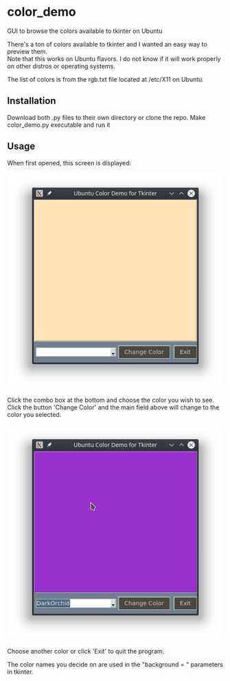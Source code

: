 # color_demo
GUI to browse the colors available to tkinter on Ubuntu

There's a ton of colors available to tkinter and I wanted an easy way to preview them.  
Note that this works on Ubuntu flavors. I do not know if it will work properly on other 
distros or operating systems.

The list of colors is from the rgb.txt file located at /etc/X11 on Ubuntu.

## Installation

Download both .py files to their own directory or clone the repo.
Make color_demo.py executable and run it

## Usage

When first opened, this screen is displayed:

![Screenshot](/screenshots/color_demo1.png?raw=true "Screenshot")

Click the combo box at the bottom and choose the color you wish to see.
Click the button 'Change Color' and the main field above will change
to the color you selected.

![Screenshot](/screenshots/color_demo2.png?raw=true "Screenshot")

Choose another color or click 'Exit' to quit the program.

The color names you decide on are used in the "background = <color>" parameters in tkinter.
  



